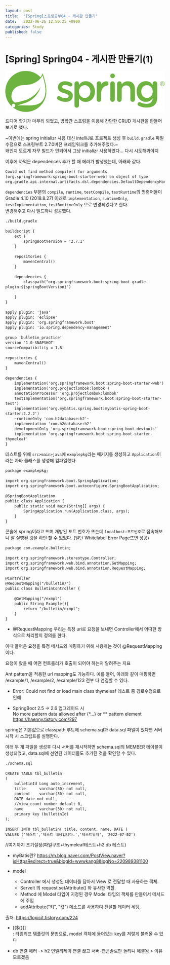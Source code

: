 ```yaml
---
layout: post
title:  "[Spring]스프링공부04 - 게시판 만들기"
date:   2022-06-26 12:50:25 +0900
categories: Study
published: false
---
```


# [Spring] Spring04 - 게시판 만들기(1)

<img src='/assets/img/docs/springlogo.svg' />  

드디어 학기가 마무리 되었고, 방학간 스프링을 이용해 간단한 CRUD 게시판을 만들어보기로 했다.



~이번에는 spring initializr 사용 대신 intelliJ로 프로젝트 생성 후 `build.gradle` 파일 수정으로 스프링부트 2.7.0버전 프레임워크를 추가해주었다.~  
왜인지 모르게 자꾸 빌드가 안되어서 그냥 initializr 사용하였다... 다시 시도해봐야지

이후에 까먹은 dependences 추가 할 때 에러가 발생했는데, 아래와 같다.

``` 
Could not find method compile() for arguments [org.springframework:spring-boot-starter-web] on object of type org.gradle.api.internal.artifacts.dsl.dependencies.DefaultDependencyHandler.
```  

`dependencies` 부분의 `compile`, `runtime`, `testCompile`, `testRuntime`의 명령어들이 Gradle 4.10 (2018.8.27) 이래로 `implementation`, `runtimeOnly`, `testImplementation`, `testRuntimeOnly` 으로 변경되었다고 한다.   
변경해주고 다시 빌드하니 성공했다.


```
./build.gradle

buildscript {
    ext {
        springBootVersion = '2.7.1'
    }

    repositories {
        mavenCentral()
    }

    dependencies {
        classpath("org.springframework.boot:spring-boot-gradle-plugin:${springBootVersion}")

    }
}

apply plugin: 'java'
apply plugin: 'eclipse'
apply plugin: 'org.springframework.boot'
apply plugin: 'io.spring.dependency-management'

group 'bulletin_practice'
version '1.0-SNAPSHOT'
sourceCompatibility = 1.8

repositories {
    mavenCentral()
}

dependencies {
    implementation('org.springframework.boot:spring-boot-starter-web')
    implementation('org.projectlombok:lombok')
    annotationProcessor 'org.projectlombok:lombok'
    testImplementation('org.springframework.boot:spring-boot-starter-test')
    implementation('org.mybatis.spring.boot:mybatis-spring-boot-starter:2.2.2')
    ~runtimeOnly 'com.h2database:h2'~
    implementation 'com.h2database:h2'
    developmentOnly 'org.springframework.boot:spring-boot-devtools'
    implementation 'org.springframework.boot:spring-boot-starter-thymeleaf'
}
```

테스트를 위해 `src>main>java`에 `exmplepkg`라는 패키지를 생성하고 `Application`이라는 자바 클래스를 생성해 컴파일했다.
```
package examplepkg;

import org.springframework.boot.SpringApplication;
import org.springframework.boot.autoconfigure.SpringBootApplication;

@SpringBootApplication
public class Application {
    public static void main(String[] args) {
        SpringApplication.run(Application.class, args);
    }
}
```
콘솔에 spring이라고 뜨며 개방된 포트 번호가 뜨는데 `localhost:포트번호`로 접속해보니 잘 실행된 것을 확인 할 수 있었다. (일단 Whitelabel Error Page뜨면 성공)  

```
package com.example.bulletin;

import org.springframework.stereotype.Controller;
import org.springframework.web.bind.annotation.GetMapping;
import org.springframework.web.bind.annotation.RequestMapping;

@Controller
@RequestMapping("/bulletin/")
public class BulletinController {

	@GetMapping("/exmpl")
	public String Example(){
		return "/bulletin/exmpl";
	}
}
```

- @RequestMapping
우리는 특정 uri로 요청을 보내면 Controller에서 어떠한 방식으로 처리할지 정의를 한다.

이때 들어온 요청을 특정 메서드와 매핑하기 위해 사용하는 것이 @RequestMapping이다.

요청이 왔을 때 어떤 컨트롤러가 호출이 되어야 하는지 알려주는 지표

Ant pattern을 적용한 url mapping도 가능하다.
예를 들어, 아래와 같이 매핑하면 /example/1, /example/2, /example/123 전부 다 연결할 수 있다.

- Error: Could not find or load main class
thymeleaf 테스트 중 경로수정으로 인해


- SpringBoot 2.5 → 2.6 업그레이드 시No more pattern data allowed after {*...} or ** pattern element  
https://haenny.tistory.com/297

spring은 기본값으로 classpath 루트에 schema.sql과 data.sql 파일이 있다면 서버 시작 시 스크립트를 실행한다.  

아래 두 개 파일을 생성후 다시 서버를 재시작하면 schema.sql의 MEMBER 테이블이 생성되었고, data.sql에 선언된 데이터들도 추가된 것을 확인할 수 있다.
```
./schema.sql

CREATE TABLE tbl_bulletin
(
    bulletinId Long auto_increment,
    title      varchar(30) not null,
    content    varchar(30) not null,
    DATE date not null,
    //view_count number default 0,
    name       varchar(30) not null,
    primary key (bulletinId)
);

INSERT INTO tbl_bulletin( title, content, name, DATE )
VALUES ('테스트','테스트 내용입니다.','테스트유저', '2022-07-02')
```
//여기까지 초기설정(파일구조+thymeleaf테스트+h2 db 테스트)

- myBatis란?
https://m.blog.naver.com/PostView.naver?isHttpsRedirect=true&blogId=wwwkang8&logNo=220989381100

- model 
    - Controller 에서 생성된 데이터를 담아서 View 로 전달할 때 사용하는 객체.
    - Servelt 의 request.setAttribute() 와 유사한 역할.
    - Method 에 Model 타입이 지정된 경우 Model 타입의 객체를 만들어서 메서드에 주입
    - addAttribute("키", "값") 메소드를 사용하여 전달할 데이터 세팅.

출처: https://lopicit.tistory.com/224 

- [[${}]]  
 : 타임리프 템플릿의 문법으로, model 객체에 들어있는 key를 저렇게 불러올 수 있다

 - db 연결 에러 -> h2 인텔리제이 연결 끊고 서버-웹콘솔로만 돌리니 해결됨 > 이유 모르겠음